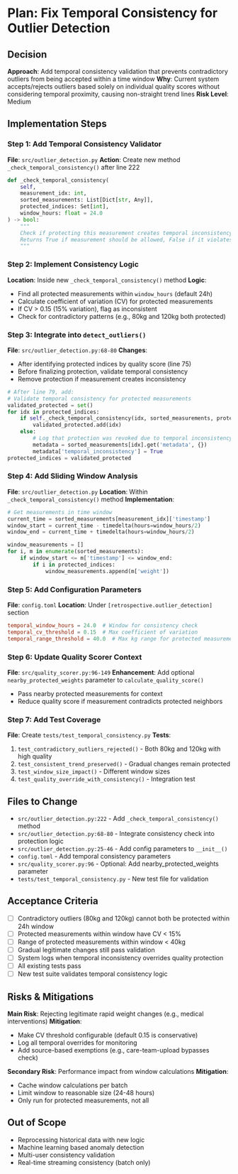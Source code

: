 # Plan: Fix Temporal Consistency for Outlier Detection

## Decision
**Approach**: Add temporal consistency validation that prevents contradictory outliers from being accepted within a time window
**Why**: Current system accepts/rejects outliers based solely on individual quality scores without considering temporal proximity, causing non-straight trend lines
**Risk Level**: Medium

## Implementation Steps

### Step 1: Add Temporal Consistency Validator
**File**: `src/outlier_detection.py`
**Action**: Create new method `_check_temporal_consistency()` after line 222
```python
def _check_temporal_consistency(
    self,
    measurement_idx: int,
    sorted_measurements: List[Dict[str, Any]],
    protected_indices: Set[int],
    window_hours: float = 24.0
) -> bool:
    """
    Check if protecting this measurement creates temporal inconsistency.
    Returns True if measurement should be allowed, False if it violates consistency.
    """
```

### Step 2: Implement Consistency Logic
**Location**: Inside new `_check_temporal_consistency()` method
**Logic**:
- Find all protected measurements within `window_hours` (default 24h)
- Calculate coefficient of variation (CV) for protected measurements
- If CV > 0.15 (15% variation), flag as inconsistent
- Check for contradictory patterns (e.g., 80kg and 120kg both protected)

### Step 3: Integrate into `detect_outliers()`
**File**: `src/outlier_detection.py:68-80`
**Changes**:
- After identifying protected indices by quality score (line 75)
- Before finalizing protection, validate temporal consistency
- Remove protection if measurement creates inconsistency
```python
# After line 79, add:
# Validate temporal consistency for protected measurements
validated_protected = set()
for idx in protected_indices:
    if self._check_temporal_consistency(idx, sorted_measurements, protected_indices):
        validated_protected.add(idx)
    else:
        # Log that protection was revoked due to temporal inconsistency
        metadata = sorted_measurements[idx].get('metadata', {})
        metadata['temporal_inconsistency'] = True
protected_indices = validated_protected
```

### Step 4: Add Sliding Window Analysis
**File**: `src/outlier_detection.py`
**Location**: Within `_check_temporal_consistency()` method
**Implementation**:
```python
# Get measurements in time window
current_time = sorted_measurements[measurement_idx]['timestamp']
window_start = current_time - timedelta(hours=window_hours/2)
window_end = current_time + timedelta(hours=window_hours/2)

window_measurements = []
for i, m in enumerate(sorted_measurements):
    if window_start <= m['timestamp'] <= window_end:
        if i in protected_indices:
            window_measurements.append(m['weight'])
```

### Step 5: Add Configuration Parameters
**File**: `config.toml`
**Location**: Under `[retrospective.outlier_detection]` section
```toml
temporal_window_hours = 24.0  # Window for consistency check
temporal_cv_threshold = 0.15  # Max coefficient of variation
temporal_range_threshold = 40.0  # Max kg range for protected measurements
```

### Step 6: Update Quality Scorer Context
**File**: `src/quality_scorer.py:96-149`
**Enhancement**: Add optional `nearby_protected_weights` parameter to `calculate_quality_score()`
- Pass nearby protected measurements for context
- Reduce quality score if measurement contradicts protected neighbors

### Step 7: Add Test Coverage
**File**: Create `tests/test_temporal_consistency.py`
**Tests**:
1. `test_contradictory_outliers_rejected()` - Both 80kg and 120kg with high quality
2. `test_consistent_trend_preserved()` - Gradual changes remain protected
3. `test_window_size_impact()` - Different window sizes
4. `test_quality_override_with_consistency()` - Integration test

## Files to Change
- `src/outlier_detection.py:222` - Add `_check_temporal_consistency()` method
- `src/outlier_detection.py:68-80` - Integrate consistency check into protection logic
- `src/outlier_detection.py:25-46` - Add config parameters to `__init__()`
- `config.toml` - Add temporal consistency parameters
- `src/quality_scorer.py:96` - Optional: Add nearby_protected_weights parameter
- `tests/test_temporal_consistency.py` - New test file for validation

## Acceptance Criteria
- [ ] Contradictory outliers (80kg and 120kg) cannot both be protected within 24h window
- [ ] Protected measurements within window have CV < 15%
- [ ] Range of protected measurements within window < 40kg
- [ ] Gradual legitimate changes still pass validation
- [ ] System logs when temporal inconsistency overrides quality protection
- [ ] All existing tests pass
- [ ] New test suite validates temporal consistency logic

## Risks & Mitigations
**Main Risk**: Rejecting legitimate rapid weight changes (e.g., medical interventions)
**Mitigation**:
- Make CV threshold configurable (default 0.15 is conservative)
- Log all temporal overrides for monitoring
- Add source-based exemptions (e.g., care-team-upload bypasses check)

**Secondary Risk**: Performance impact from window calculations
**Mitigation**:
- Cache window calculations per batch
- Limit window to reasonable size (24-48 hours)
- Only run for protected measurements, not all

## Out of Scope
- Reprocessing historical data with new logic
- Machine learning based anomaly detection
- Multi-user consistency validation
- Real-time streaming consistency (batch only)
